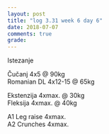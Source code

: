 ```yaml
---
layout: post
title: "log 3.31 week 6 day 6"
date: 2018-07-07
comments: true
grade:
---
```


Istezanje

Čučanj 4x5 @ 90kg    
Romanian DL 4x12-15 @ 65kg    

Ekstenzija 4xmax. @ 30kg   
Fleksija 4xmax. @ 40kg   

A1 Leg raise 4xmax.   
A2 Crunches 4xmax.   

